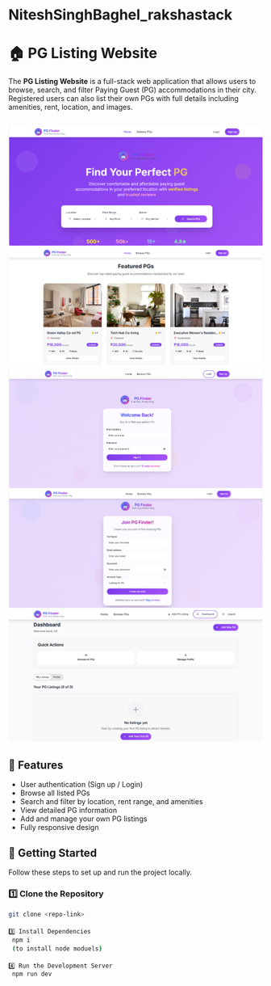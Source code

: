 # NiteshSinghBaghel_rakshastack

# 🏠 PG Listing Website

The **PG Listing Website** is a full-stack web application that allows users to browse, search, and filter Paying Guest (PG) accommodations in their city. Registered users can also list their own PGs with full details including amenities, rent, location, and images.

![image alt](https://github.com/NITESHBAGHEL2004/NiteshSinghBaghel_rakshastack/blob/18f162d492b0c9ffae05ec7124164152b3348fab/Screenshot%202025-08-14%20153500.png)
![image alt](https://github.com/NITESHBAGHEL2004/NiteshSinghBaghel_rakshastack/blob/75751a29b0df0337e9f6bc9ccebd8f66ec928cfb/Screenshot%202025-08-14%20153520.png)
![image alt](https://github.com/NITESHBAGHEL2004/NiteshSinghBaghel_rakshastack/blob/75751a29b0df0337e9f6bc9ccebd8f66ec928cfb/Screenshot%202025-08-14%20153557.png)
![image alt](https://github.com/NITESHBAGHEL2004/NiteshSinghBaghel_rakshastack/blob/75751a29b0df0337e9f6bc9ccebd8f66ec928cfb/Screenshot%202025-08-14%20153548.png)
![image alt](https://github.com/NITESHBAGHEL2004/NiteshSinghBaghel_rakshastack/blob/75751a29b0df0337e9f6bc9ccebd8f66ec928cfb/Screenshot%202025-08-14%20153851.png)
---

## 📌 Features
- User authentication (Sign up / Login)
- Browse all listed PGs
- Search and filter by location, rent range, and amenities
- View detailed PG information
- Add and manage your own PG listings
- Fully responsive design

## 🚀 Getting Started

Follow these steps to set up and run the project locally.

### 1️⃣ Clone the Repository
```bash
git clone <repo-link>

3️⃣ Install Dependencies
 npm i
 (to install node moduels)

4️⃣ Run the Development Server
 npm run dev
